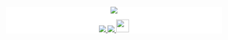 <div style="background: white ">
<!-- top left -->
<p align="center">
  <a href="https://github.com/jeanboydev">
    <img src="https://github-readme-stats.vercel.app/api?username=jeanboydev&show_icons=true&line_height=21&show_icons=true&theme=vue" />
  </a>
</p>

<p align="center">
  <a href="https://github.com/jeanboydev/Android-ReadTheFuckingSourceCode">
    <img src="https://img.shields.io/badge/%F0%9F%94%A5%20Android-ReadTheFuckingSourceCode-brightgreen"
  </a>  
  <a href="https://github.com/jeanboydev">
    <img src="https://komarev.com/ghpvc/?username=jeanboydev&color=brightgreen" />
  </a>
  <a>
    <img src="https://media.giphy.com/media/WUlplcMpOCEmTGBtBW/giphy.gif" width="30">
  </a>  
</p>

